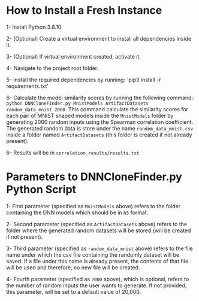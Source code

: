 # How to Install a Fresh Instance

1- Install Python 3.8.10

2- (Optional) Create a virtual environment to install all dependencies inside it.

3- (Optional) If virtual environment created, activate it.

4- Navigate to the project root folder.

5- Install the required dependencies by running: `pip3 install -r requirements.txt'

6- Calculate the model similarity scores by running the following command: `python DNNCloneFinder.py MnistModels ArtifactDatasets random_data_mnist 2000`. This command calculate the similarity scores for each pair of MNIST shaped models inside the `MnistModels` folder by generating 2000 random inputs using the Spearman correlation coefficient. The generated random data is store under the name `random_data_mnist.csv` inside a folder named `ArtifactDatasets` (this folder is created if not already present).

6- Results will be in `correlation_results/results.txt`

# Parameters to DNNCloneFinder.py Python Script

1- First parameter (specified as `MnistModels` above) refers to the folder containing the DNN models which should be in `h5` format.

2- Second parameter (specified as `ArtifactDatasets` above) refers to the folder where the generated random datasets will be stored (will be created if not present).

3- Third parameter (specified as `random_data_mnist` above) refers to the file name under which the csv file containing the randomly dataset will be saved. If a file under this name is already present, the contents of that file will be used and therefore, no new file will be created.

4- Fourth parameter (specified as `2000` above), which is optional, refers to the number of random inputs the user wants to generate. If not provided, this parameter, will be set to a default value of 20,000.
